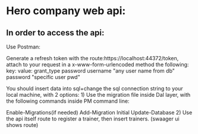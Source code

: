 # Hero company web api:

## In order to access the api:
Use Postman:

Generate a refresh token with the route:https://localhost:44372/token, 
attach to your request in a x-www-form-urlencoded method the following:
key:		value:
grant_type 	password
username	"any user name from db"
password	"specific user pwd"

You should insert data into sql+change the sql connection string to your local machine, with 2 options:
1)
Use the migration file inside Dal layer, with the following commands inside PM command line:

Enable-Migrations(if needed)
Add-Migration Initial
Update-Database
2)
Use the api itself route to register a trainer, then insert trainers. (swaager ui shows route)


